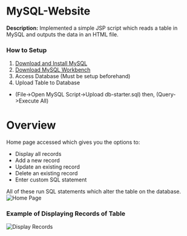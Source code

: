 # MySQL-Website
**Description:** Implemented a simple JSP script which reads a table in MySQL and outputs the data in an HTML file.

### How to Setup
1. [Download and Install MySQL](https://dev.mysql.com/downloads/)
2. [Download MySQL Workbench](https://www.mysql.com/products/workbench/)
3. Access Database (Must be setup beforehand)
4. Upload Table to Database 
- (File->Open MySQL Script->Upload db-starter.sql) then, (Query->Execute All)

# Overview

Home page accessed which gives you the options to:
* Display all records
* Add a new record
* Update an existing record
* Delete an existing record
* Enter custom SQL statement

All of these run SQL statements which alter the table on the database.
![Home Page](https://i.imgur.com/XL7Sh0r.png)

### Example of Displaying Records of Table

![Display Records](https://i.imgur.com/c21OmKk.png)
